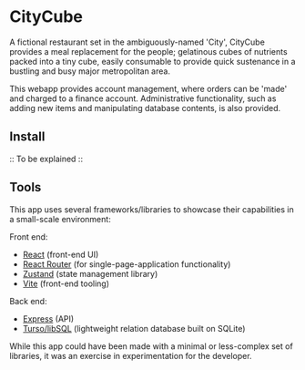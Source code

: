 # CityCube

A fictional restaurant set in the ambiguously-named 'City', CityCube
provides a meal replacement for the people; gelatinous cubes of nutrients
packed into a tiny cube, easily consumable to provide quick sustenance in
a bustling and busy major metropolitan area.

This webapp provides account management, where orders can be 'made' and charged
to a finance account. Administrative functionality, such as adding new items
and manipulating database contents, is also provided.

## Install

:: To be explained ::


## Tools

This app uses several frameworks/libraries to showcase their capabilities in a small-scale environment:

Front end:
- [React](https://react.dev/) (front-end UI)
- [React Router](https://reactrouter.com/en/main) (for single-page-application functionality)
- [Zustand](https://github.com/pmndrs/zustand) (state management library)
- [Vite](https://vitejs.dev/) (front-end tooling)

Back end:
- [Express](https://expressjs.com/) (API)
- [Turso/libSQL](https://turso.tech/) (lightweight relation database built on SQLite)

While this app could have been made with a minimal or less-complex set of libraries, it was an exercise in experimentation for the developer.